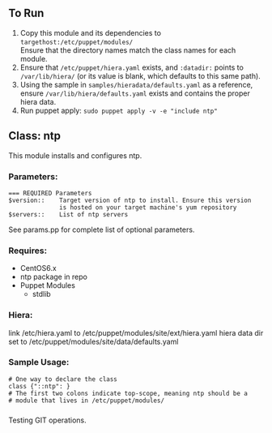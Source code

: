 ## To Run
1. Copy this module and its dependencies to `targethost:/etc/puppet/modules/`     
Ensure that the directory names match the class names for each module.
2. Ensure that `/etc/puppet/hiera.yaml` exists, and `:datadir:` points to
`/var/lib/hiera/` (or its value is blank, which defaults to this same path).
3. Using the sample in `samples/hieradata/defaults.yaml` as a reference,
ensure `/var/lib/hiera/defaults.yaml` exists and contains the proper hiera data.
4. Run puppet apply: `sudo puppet apply -v -e "include ntp"`


## Class: ntp

This module installs and configures ntp.

### Parameters:

```
=== REQUIRED Parameters
$version::    Target version of ntp to install. Ensure this version
              is hosted on your target machine's yum repository
$servers::    List of ntp servers
```

See params.pp for complete list of optional parameters.

### Requires:

+ CentOS6.x     
+ ntp package in repo     
+ Puppet Modules
    - stdlib

### Hiera:
   link /etc/hiera.yaml to /etc/puppet/modules/site/ext/hiera.yaml
   hiera data dir set to /etc/puppet/modules/site/data/defaults.yaml

### Sample Usage:
    # One way to declare the class
    class {"::ntp": }
    # The first two colons indicate top-scope, meaning ntp should be a 
    # module that lives in /etc/puppet/modules/


###
Testing GIT operations.
